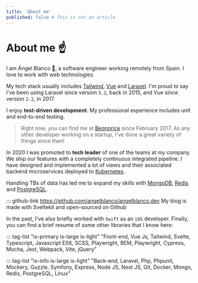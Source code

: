 ```yaml
---
title: 'About me'
published: false # This is not an article
---
```


# About me :point_up:

I am Ángel Blanco :angel:, a software engineer working remotely from Spain. I love to work with web technologies.

My tech stack usually includes [Tailwind](https://tailwindcss.com/), [Vue](https://vuejs.org/) and [Laravel](https://laravel.com/). I'm proud to say I've been using Laravel since version `5.2`, back in 2015, and Vue since version `2.2`, in 2017.

I enjoy **test-driven development**. My professional experience includes unit and end-to-end testing.

> Right now, you can find me at [Beonprice](https://beonprice.com/en/product) since February 2017.
> As any other developer working on a startup, I've done a great variety of
> things since then!

In 2020 I was promoted to **tech leader** of one of the teams at my company.
We ship our features with a completely continuous integrated pipeline.
I have designed and implemented a lot of views and their associated
backend microservices deployed to [Kubernetes](https://kubernetes.io/).

Handling TBs of data has led me to expand my skills with [MongoDB](https://www.mongodb.com/), [Redis](https://redis.io/) and [PostgreSQL](https://www.postgresql.org/).

::: github-link https://github.com/angelblanco/angelblanco.dev My blog is made with Sveltekit and open-sourced on Github

In the past, I've also briefly worked with `Swift` as an `iOS` developer. Finally, you can find a brief resume of some other libraries that I know here:

::: tag-list "is-primary is-large is-light" "Front-end, Vue Js, Tailwind, Svelte, Typescript, Javascript ES6, SCSS, Playwright, BEM, Playwright, Cypress, Mocha, Jest, Webpack, Vite, jQuery"

::: tag-list "is-info is-large is-light" "Back-end, Laravel, Php, Phpunit, Mockery, Guzzle, Symfony, Express, Node JS, Nest JS, Git, Docker, Mongo, Redis, PostgreSQL, Linux"
